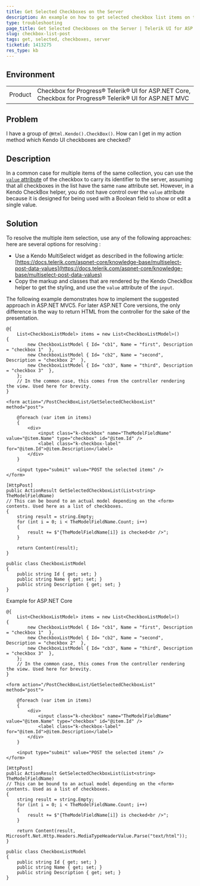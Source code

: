 ```yaml
---
title: Get Selected Checkboxes on the Server
description: An example on how to get selected checkbox list items on the server in Telerik UI for ASP.NET Core.
type: troubleshooting
page_title: Get Selected Checkboxes on the Server | Telerik UI for ASP.NET Core Checkbox
slug: checkbox-list-post
tags: get, selected, checkboxes, server
ticketid: 1413275
res_type: kb
---
```


## Environment

<table>
  <tr>
  	<td>Product</td>
  	<td>Checkbox for Progress® Telerik® UI for ASP.NET Core, Checkbox for Progress® Telerik® UI for ASP.NET MVC</td>
  </tr>
</table>


## Problem

I have a group of `@Html.Kendo().CheckBox()`. How can I get in my action method which Kendo UI checkboxes are checked?

## Description

In a common case for multiple items of the same collection, you can use the [`value` attribute](https://developer.mozilla.org/en-US/docs/Web/HTML/Element/input/checkbox#Value) of the checkbox to carry its identifier to the server, assuming that all checkboxes in the list have the same `name` attribute set. However, in a Kendo CheckBox helper, you do not have control over the `value` attribute because it is designed for being used with a Boolean field to show or edit a single value.

## Solution

To resolve the multiple item selection, use any of the following approaches: here are several options for resolving :

* Use a Kendo MultiSelect widget as described in the following article: [https://docs.telerik.com/aspnet-core/knowledge-base/multiselect-post-data-values](https://docs.telerik.com/aspnet-core/knowledge-base/multiselect-post-data-values)
* Copy the markup and classes that are rendered by the Kendo CheckBox helper to get the styling, and use the `value` attribute of the `input`.

The following example demonstrates how to implement the suggested approach in ASP.NET MVC5. For later ASP.NET Core versions, the only difference is the way to return HTML from the controller for the sake of the presentation.

```View
@{
	List<CheckboxListModel> items = new List<CheckboxListModel>()
{
		new CheckboxListModel { Id= "cb1", Name = "first", Description = "checkbox 1"  },
		new CheckboxListModel { Id= "cb2", Name = "second", Description = "checkbox 2"  },
		new CheckboxListModel { Id= "cb3", Name = "third", Description = "checkbox 3"  },
	};
	// In the common case, this comes from the controller rendering the view. Used here for brevity.
}

<form action="/PostCheckBoxList/GetSelectedCheckboxList" method="post">

	@foreach (var item in items)
	{
		<div>
			<input class="k-checkbox" name="TheModelFieldName" value="@item.Name" type="checkbox" id="@item.Id" />
			<label class="k-checkbox-label" for="@item.Id">@item.Description</label>
		</div>
	}

	<input type="submit" value="POST the selected items" />
</form>
```
```Controller
[HttpPost]
public ActionResult GetSelectedCheckboxList(List<string> TheModelFieldName)
// This can be bound to an actual model depending on the <form> contents. Used here as a list of checkboxes.
{
    string result = string.Empty;
    for (int i = 0; i < TheModelFieldName.Count; i++)
    {
        result += $"{TheModelFieldName[i]} is checked<br />";
    }

    return Content(result);
}
```
```Model
public class CheckboxListModel
{
    public string Id { get; set; }
    public string Name { get; set; }
    public string Description { get; set; }
}
```

Example for ASP.NET Core

```View
@{
	List<CheckboxListModel> items = new List<CheckboxListModel>()
{
		new CheckboxListModel { Id= "cb1", Name = "first", Description = "checkbox 1"  },
		new CheckboxListModel { Id= "cb2", Name = "second", Description = "checkbox 2"  },
		new CheckboxListModel { Id= "cb3", Name = "third", Description = "checkbox 3"  },
	};
	// In the common case, this comes from the controller rendering the view. Used here for brevity.
}

<form action="/PostCheckBoxList/GetSelectedCheckboxList" method="post">

	@foreach (var item in items)
	{
		<div>
			<input class="k-checkbox" name="TheModelFieldName" value="@item.Name" type="checkbox" id="@item.Id" />
			<label class="k-checkbox-label" for="@item.Id">@item.Description</label>
		</div>
	}

	<input type="submit" value="POST the selected items" />
</form>
```
```Controller
[HttpPost]
public ActionResult GetSelectedCheckboxList(List<string> TheModelFieldName)
// This can be bound to an actual model depending on the <form> contents. Used as a list of checkboxes.
{
    string result = string.Empty;
    for (int i = 0; i < TheModelFieldName.Count; i++)
    {
        result += $"{TheModelFieldName[i]} is checked<br />";
    }

    return Content(result, Microsoft.Net.Http.Headers.MediaTypeHeaderValue.Parse("text/html"));
}
```
```Model
public class CheckboxListModel
{
    public string Id { get; set; }
    public string Name { get; set; }
    public string Description { get; set; }
}
```
